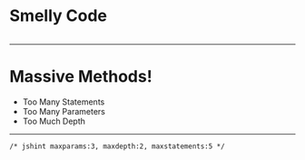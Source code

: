 # Smelly Code

```
```

------

# Massive Methods!

* Too Many Statements <!-- .element class="fragment" -->
* Too Many Parameters <!-- .element class="fragment" -->
* Too Much Depth <!-- .element class="fragment" -->

------

```
/* jshint maxparams:3, maxdepth:2, maxstatements:5 */
```

